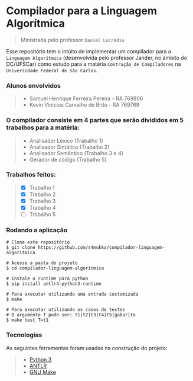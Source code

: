 # Compilador para a Linguagem Algorítmica
> Ministrada pelo professor `Daniel Lucrédio`

Esse repositório tem o intúito de implementar um compilador para a
`Linguagem Algorítmica` (desenvolvida pelo professor Jander, no âmbito do DC/UFSCar)
como estudo para a matéria `Contrução de Compiladores` na `Universidade Federal de São Carlos`.

### Alunos envolvidos
> - Samuel Henrique Ferreira Pereira - RA 769806
> - Kevin Vinicius Carvalho de Brito  - RA 769769

### O compilador consiste em 4 partes que serão divididos em 5 trabalhos para a matéria:
> - Analisador Léxico (Trabalho 1)
> - Analisador Sintático (Trabalho 2)
> - Analisador Semântico (Trabalho 3 e 4)
> - Gerador de código (Trabalho 5)

### Trabalhos feitos:
> - [x] Trabalho 1
> - [x] Trabalho 2
> - [x] Trabalho 3
> - [x] Trabalho 4
> - [ ] Trabalho 5

### Rodando a aplicação
    # Clone este repositório
    $ git clone https://github.com/s4mukka/compilador-linguagem-algoritmica

    # Acesse a pasta do projeto
    $ cd compilador-linguagem-algoritmica

    # Instale o runtime para python
    $ pip install antlr4-python3-runtime

    # Para executar utilizando uma entrada customizada
    $ make

    # Para executar utilizando os casos de testes
    # O argumento T pode ser: t1|t2|t3|t4|t5|gabarito
    $ make test T=t1

### Tecnologias
As seguintes ferramentas foram usadas na construção do projeto:
> - [Python 3](https://www.python.org/)
> - [ANTLR](https://www.antlr.org/)
> - [GNU Make](https://www.gnu.org/software/make/)
